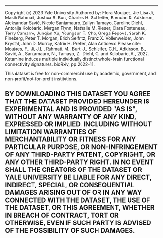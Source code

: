 -------------------
Copyright (c) 2023 Yale University
Authored by: Flora Moujaes, Jie Lisa Ji, Masih Rahmati, Joshua B. Burt, Charles H. Schleifer, Brendan D. Adkinson, Aleksandar Savič, Nicole Santamauro, Zailyn Tamayo, Caroline Diehl, Antonija Kolobaric, Morgan Flynn, Nathalie M. Rieser, Clara Fonteneau, Terry Camarro, Junqian Xu, Youngsun T. Cho, Grega Repovš, Sarah K. Fineberg, Peter T. Morgan, Erich Seifritz, Franz X. Vollenweider, John Krystal, John D. Murray, Katrin H. Preller, Alan Anticevic
Please cite: Moujaes, F., Ji, J.L., Rahmati, M., Burt, J., Schleifer, C.H., Adkinson, B., Savič, A., Santamauro, N., Tamayo, Z., Diehl, C. and Kolobaric, A., 2022. Ketamine induces multiple individually distinct whole-brain functional connectivity signatures. bioRxiv, pp.2022-11.

This dataset is free for non-commercial use by academic, government, and non-profit/not-for-profit institutions.

BY DOWNLOADING THIS DATASET YOU AGREE THAT THE DATASET PROVIDED HEREUNDER IS EXPERIMENTAL AND IS PROVIDED "AS IS", WITHOUT ANY WARRANTY OF ANY KIND, EXPRESSED OR IMPLIED, INCLUDING WITHOUT LIMITATION WARRANTIES OF MERCHANTABILITY OR FITNESS FOR ANY PARTICULAR PURPOSE, OR NON-INFRINGEMENT OF ANY THIRD-PARTY PATENT, COPYRIGHT, OR ANY OTHER THIRD-PARTY RIGHT. IN NO EVENT SHALL THE CREATORS OF THE DATASET OR YALE UNIVERSITY BE LIABLE FOR ANY DIRECT, INDIRECT, SPECIAL, OR CONSEQUENTIAL DAMAGES ARISING OUT OF OR IN ANY WAY CONNECTED WITH THE DATASET, THE USE OF THE DATASET, OR THIS AGREEMENT, WHETHER IN BREACH OF CONTRACT, TORT OR OTHERWISE, EVEN IF SUCH PARTY IS ADVISED OF THE POSSIBILITY OF SUCH DAMAGES.
--------------------------